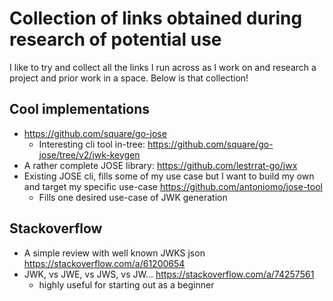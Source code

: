 # Collection of links obtained during research of potential use

I like to try and collect all the links I run across as I work on and research a project and prior work in a space. Below is that collection!

## Cool implementations

* https://github.com/square/go-jose
    * Interesting cli tool in-tree: https://github.com/square/go-jose/tree/v2/jwk-keygen
* A rather complete JOSE library: https://github.com/lestrrat-go/jwx
* Existing JOSE cli, fills some of my use case but I want to build my own and target my specific use-case https://github.com/antoniomo/jose-tool
    * Fills one desired use-case of JWK generation

## Stackoverflow

* A simple review with well known JWKS json https://stackoverflow.com/a/61200654
* JWK, vs JWE, vs JWS, vs JW... https://stackoverflow.com/a/74257561 
    * highly useful for starting out as a beginner